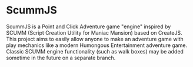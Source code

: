 # ScummJS
ScummJS is a Point and Click Adventure game "engine" inspired by SCUMM (Script Creation Utility for Maniac Mansion) based on CreateJS. This project aims to easily allow anyone to make an adventure game with play mechanics like a modern Humongous Entertainment adventure game. Classic SCUMM engine functionality (such as walk boxes) may be added sometime in the future on a separate branch. 
